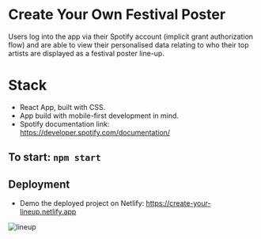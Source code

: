 # Create Your Own Festival Poster

Users log into the app via their Spotify account (implicit grant authorization flow) and are able to view their personalised data relating to who their top artists are displayed as a festival poster line-up.

# Stack
- React App, built with CSS.
- App build with mobile-first development in mind.
- Spotify documentation link: https://developer.spotify.com/documentation/

## To start: ``npm start``

## Deployment
- Demo the deployed project on Netlify: https://create-your-lineup.netlify.app

![lineup](https://user-images.githubusercontent.com/69110329/131407029-951a0797-cd34-4a33-8af6-e0919749600c.gif)

